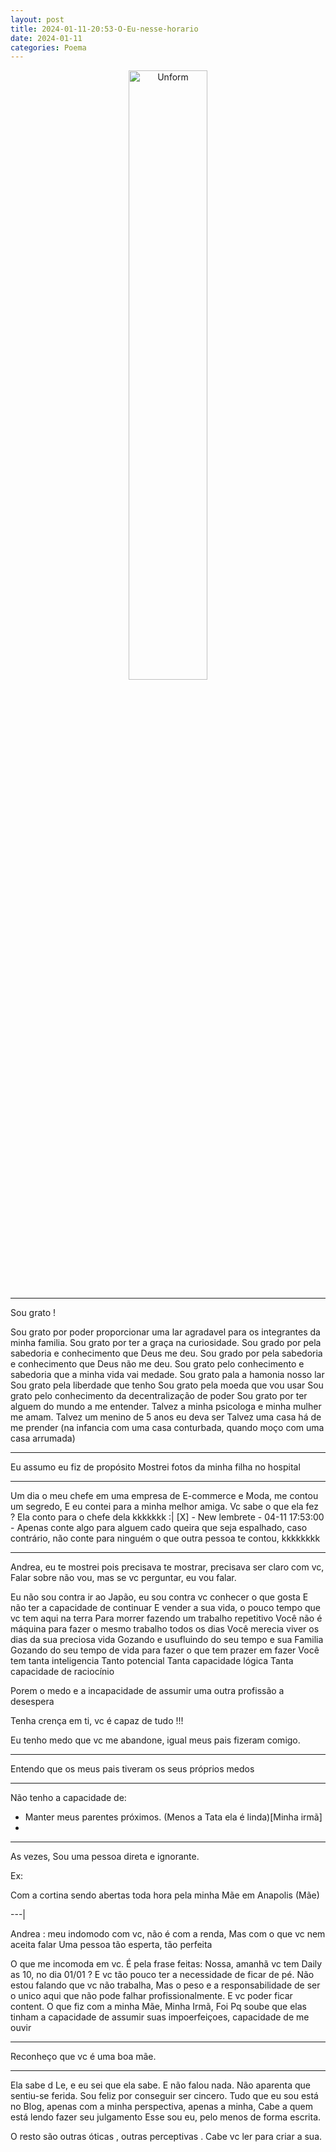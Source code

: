 ```yaml
---
layout: post
title: 2024-01-11-20:53-O-Eu-nesse-horario
date: 2024-01-11
categories: Poema
---
```


<p align="center">
<img src="{{ site.baseurl }}/images/2024-01-11-Eco-de-um-Coracao-Silenciado.png" 
height="50%" width="50%" alt="Unform" />
</p>

---

Sou grato !

Sou grato por poder proporcionar uma lar agradavel para os integrantes da minha familia.
Sou grato por ter a graça na curiosidade.
Sou grado por pela sabedoria e conhecimento que Deus me deu.
Sou grado por pela sabedoria e conhecimento que Deus não me deu.
Sou grato pelo conhecimento e sabedoria que a minha vida vai medade.
Sou grato pala a hamonia nosso lar
Sou grato pela liberdade que tenho
Sou grato pela moeda que vou usar
Sou grato pelo conhecimento da decentralização de poder
Sou grato por ter alguem do mundo a me entender.
Talvez a minha psicologa e minha mulher me amam.
Talvez um menino de 5 anos eu deva ser
Talvez uma casa há de me prender (na infancia com uma casa conturbada, quando moço com uma casa arrumada)

---

Eu assumo eu fiz de propósito 
Mostrei fotos da minha filha no hospital

---

Um dia o meu chefe em uma empresa de E-commerce e Moda, me contou um segredo,
E eu contei para a minha melhor amiga.
Vc sabe o que ela fez ?
Ela conto para o chefe dela kkkkkkk
:|
[X] - New lembrete - 04-11 17:53:00 - Apenas conte algo para alguem cado queira que seja espalhado, caso contrário, não conte para ninguém o que outra pessoa te contou, kkkkkkkk

---

Andrea, eu te mostrei pois precisava te mostrar, precisava ser claro com vc, 
Falar sobre não vou, mas se vc perguntar, eu vou falar.

Eu não sou contra ir ao Japão, eu sou contra vc conhecer o que gosta
E não ter a capacidade de continuar
E vender a sua vida, o pouco tempo que vc tem aqui na terra
Para morrer fazendo um trabalho repetitivo
Você não é máquina para fazer o mesmo trabalho todos os dias
Você merecia viver os dias da sua preciosa vida 
Gozando e usufluindo do seu tempo e sua Familia
Gozando do seu tempo de vida para fazer o que tem prazer em fazer
Você tem tanta inteligencia
Tanto potencial
Tanta capacidade lógica
Tanta capacidade de raciocínio

Porem o medo e a incapacidade de assumir uma outra profissão a desespera

Tenha crença em ti, vc é capaz de tudo !!!

Eu tenho medo que vc me abandone, igual meus pais fizeram comigo.

---

Entendo que os meus pais tiveram os seus próprios medos

---

Não tenho a capacidade de:

- Manter meus parentes próximos. (Menos a Tata ela é linda)[Minha irmã]
-

---

As vezes, Sou uma pessoa direta e ignorante.

Ex: 

Com a cortina sendo abertas toda hora pela minha Mãe em Anapolis (Mãe)


---|

Andrea : meu indomodo com vc, não é com a renda, 
Mas com o que vc nem aceita falar
Uma pessoa tão esperta, tão perfeita

O que me incomoda em vc.
É pela frase feitas: Nossa, amanhã vc tem Daily as 10, no dia 01/01 ?
E vc tão pouco ter a necessidade de ficar de pé.
Não estou falando que vc não trabalha,
Mas o peso e a responsabilidade de ser o unico aqui que não pode falhar profissionalmente.
E vc poder ficar content.
O que fiz com a minha Mãe, Minha Irmã, Foi Pq soube que elas tinham a capacidade de assumir suas impoerfeiçoes, capacidade de me ouvir 

---

Reconheço que vc é uma boa mãe.

---

Ela sabe d Le, e eu sei que ela sabe.
E não falou nada.
Não aparenta que sentiu-se ferida.
Sou feliz por conseguir ser cincero.
Tudo que eu sou está no Blog, apenas com a minha perspectiva, apenas a minha,
Cabe a quem está lendo fazer seu julgamento 
Esse sou eu, pelo menos de forma escrita.

O resto são outras óticas , outras perceptivas .
Cabe vc ler para criar a sua.

